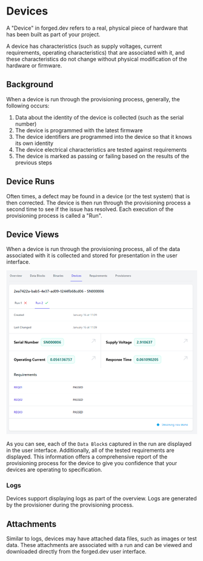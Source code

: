# Devices

A "Device" in forged.dev refers to a real, physical piece of hardware that has been built as part of
your project.

A device has characteristics (such as supply voltages, current requirements, operating
characteristics) that are associated with it, and these characteristics do not change without
physical modification of the hardware or firmware.

## Background

When a device is run through the provisioning process, generally, the following occurs:
1. Data about the identity of the device is collected (such as the serial number)
2. The device is programmed with the latest firmware
3. The device identifiers are programmed into the device so that it knows its own identity
4. The device electrical characteristics are tested against requirements
5. The device is marked as passing or failing based on the results of the previous steps

## Device Runs

Often times, a defect may be found in a device (or the test system) that is then corrected. The
device is then run through the provisioning process a second time to see if the issue has resolved.
Each execution of the provisioning process is called a "Run".

## Device Views

When a device is run through the provisioning process, all of the data associated with it is
collected and stored for presentation in the user interface.

![device-view](assets/device-view.png)

As you can see, each of the `Data Block`s captured in the run are displayed in the user interface.
Additionally, all of the tested requirements are displayed. This information offers a comprehensive
report of the provisioning process for the device to give you confidence that your devices are
operating to specification.

### Logs

Devices support displaying logs as part of the overview. Logs are generated by the provisioner
during the provisioning process.

## Attachments

Similar to logs, devices may have attached data files, such as images or test data. These
attachments are associated with a run and can be viewed and downloaded directly from the forged.dev
user interface.
